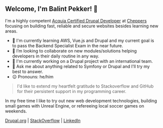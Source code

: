 Welcome, I'm Balint Pekker! 👋
---

I'm a highly competent [Acquia Certified Drupal Developer](https://certification.acquia.com/user/8254) at [Cheppers](https://cheppers.com) focusing on building fast, reliable and secure websites besides learning new areas.

- :blue_book: I'm currently learning AWS, Vue.js and Drupal and my current goal is to pass the Backend Specialist Exam in the near future.
- :dancers: I’m looking to collaborate on new modules/solutions helping developers in their daily routine in any way.
- :briefcase: I'm currently working on a Drupal project with an international team.
- :speech_balloon: Ask me about anything related to Symfony or Drupal and I'll try my best to answer.
- :wink: Pronouns: he/him

> I'd like to extend my heartfelt gratitude to Stackoverflow and GitHub for their persistent support in my programming career.

In my free time I like to try out new web development technologies, building small games with Unreal Engine, or refereeing local soccer games on weekends. 

[Drupal.org](https://www.drupal.org/u/balintpekker) | [StackOverflow](https://stackoverflow.com/users/3522602/balintpekker) | [LinkedIn](https://www.linkedin.com/in/balintpekker/)

<!--
**balintpekker/balintpekker** is a ✨ _special_ ✨ repository because its `README.md` (this file) appears on your GitHub profile.

Here are some ideas to get you started:

- 🔭 I’m currently working on ...
- 🌱 I’m currently learning ...
- 👯 I’m looking to collaborate on ...
- 🤔 I’m looking for help with ...
- 💬 Ask me about ...
- 📫 How to reach me: ...
- 😄 Pronouns: ...
- ⚡ Fun fact: ...
-->
